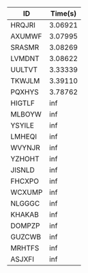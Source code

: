 |ID|Time(s)|
|-|-|
|HRQJRI|3.06921|
|AXUMWF|3.07995|
|SRASMR|3.08269|
|LVMDNT|3.08622|
|UULTVT|3.33339|
|TKWJLM|3.39110|
|PQXHYS|3.78762|
|HIGTLF|inf|
|MLBOYW|inf|
|YSYILE|inf|
|LMHEQI|inf|
|WVYNJR|inf|
|YZHOHT|inf|
|JISNLD|inf|
|FHCXPO|inf|
|WCXUMP|inf|
|NLGGGC|inf|
|KHAKAB|inf|
|DOMPZP|inf|
|GUZCWB|inf|
|MRHTFS|inf|
|ASJXFI|inf|
